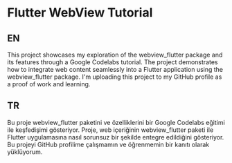 # Flutter WebView Tutorial

## EN
This project showcases my exploration of the webview_flutter package and its features through a Google Codelabs tutorial. The project demonstrates how to integrate web content seamlessly into a Flutter application using the webview_flutter package. I'm uploading this project to my GitHub profile as a proof of work and learning.

## TR
Bu proje webview_flutter paketini ve özelliklerini bir Google Codelabs eğitimi ile keşfedişimi gösteriyor. Proje, web içeriğinin webview_flutter paketi ile Flutter uygulamasına nasıl sorunsuz bir şekilde entegre edildiğini gösteriyor. Bu projeyi GitHub profilime çalışmamın ve öğrenmemin bir kanıtı olarak yüklüyorum.
